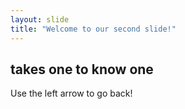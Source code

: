 ```yaml
---
layout: slide
title: "Welcome to our second slide!"
---
```

## takes one to know one
Use the left arrow to go back!
